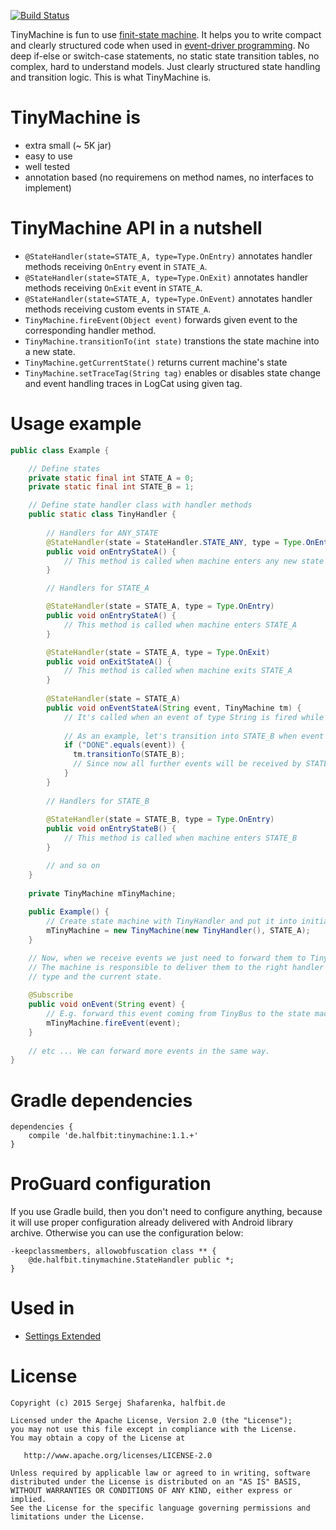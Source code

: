 [![Build Status](https://travis-ci.org/beworker/tinymachine.svg)](https://travis-ci.org/beworker/tinymachine)

TinyMachine is fun to use [finit-state machine][1]. It helps you to write compact and clearly structured code when used in [event-driver programming][3]. No deep if-else or switch-case statements, no static state transition tables, no complex, hard to understand models. Just clearly structured state handling and transition logic. This is what TinyMachine is.

# TinyMachine is
 - extra small (~ 5K jar)
 - easy to use
 - well tested
 - annotation based (no requiremens on method names, no interfaces to implement)
 
# TinyMachine API in a nutshell
 - `@StateHandler(state=STATE_A, type=Type.OnEntry)` annotates handler methods receiving `OnEntry` event in `STATE_A`.
 - `@StateHandler(state=STATE_A, type=Type.OnExit)` annotates handler methods receiving `OnExit` event in `STATE_A`.
 - `@StateHandler(state=STATE_A, type=Type.OnEvent)` annotates handler methods receiving custom events in `STATE_A`.
 - `TinyMachine.fireEvent(Object event)` forwards given event to the corresponding handler method.
 - `TinyMachine.transitionTo(int state)` transtions the state machine into a new state.
 - `TinyMachine.getCurrentState()` returns current machine's state 
 - `TinyMachine.setTraceTag(String tag)` enables or disables state change and event handling traces in LogCat using given tag.

# Usage example
```java
public class Example {

    // Define states
    private static final int STATE_A = 0;
    private static final int STATE_B = 1;

    // Define state handler class with handler methods
    public static class TinyHandler {
    
        // Handlers for ANY_STATE
        @StateHandler(state = StateHandler.STATE_ANY, type = Type.OnEntry)
        public void onEntryStateA() {
            // This method is called when machine enters any new state
        }

        // Handlers for STATE_A

        @StateHandler(state = STATE_A, type = Type.OnEntry)
        public void onEntryStateA() {
            // This method is called when machine enters STATE_A
        }

        @StateHandler(state = STATE_A, type = Type.OnExit)
        public void onExitStateA() {
            // This method is called when machine exits STATE_A
        }
      
        @StateHandler(state = STATE_A)
        public void onEventStateA(String event, TinyMachine tm) {
            // It's called when an event of type String is fired while machine is in STATE_A
        
            // As an example, let's transition into STATE_B when event "DONE" is received
            if ("DONE".equals(event)) {
              tm.transitionTo(STATE_B);
              // Since now all further events will be received by STATE_B handlers
            }
        }
      
        // Handlers for STATE_B
      
        @StateHandler(state = STATE_B, type = Type.OnEntry)
        public void onEntryStateB() {
            // This method is called when machine enters STATE_B
        }

        // and so on
    }
    
    private TinyMachine mTinyMachine;
    
    public Example() {
        // Create state machine with TinyHandler and put it into initial STATE_A state
        mTinyMachine = new TinyMachine(new TinyHandler(), STATE_A);
    }

    // Now, when we receive events we just need to forward them to TinyMachine instance.
    // The machine is responsible to deliver them to the right handler depending on event
    // type and the current state.
    
    @Subscribe
    public void onEvent(String event) {
        // E.g. forward this event coming from TinyBus to the state machine for processing.
        mTinyMachine.fireEvent(event);
    }
    
    // etc ... We can forward more events in the same way.
}
```

Gradle dependencies
=======
```
dependencies {
    compile 'de.halfbit:tinymachine:1.1.+'
}
```

# ProGuard configuration

If you use Gradle build, then you don't need to configure anything, because it will use proper configuration already delivered with Android library archive. Otherwise you can use the configuration below:
```
-keepclassmembers, allowobfuscation class ** {
    @de.halfbit.tinymachine.StateHandler public *;
}
```

Used in
=======
 - [Settings Extended][2]

License
=======

    Copyright (c) 2015 Sergej Shafarenka, halfbit.de

    Licensed under the Apache License, Version 2.0 (the "License");
    you may not use this file except in compliance with the License.
    You may obtain a copy of the License at

       http://www.apache.org/licenses/LICENSE-2.0

    Unless required by applicable law or agreed to in writing, software
    distributed under the License is distributed on an "AS IS" BASIS,
    WITHOUT WARRANTIES OR CONDITIONS OF ANY KIND, either express or implied.
    See the License for the specific language governing permissions and
    limitations under the License.

  [1]: http://en.wikipedia.org/wiki/Finite-state_machine
  [2]: https://play.google.com/store/apps/details?id=com.hb.settings
  [3]: http://en.wikipedia.org/wiki/Event-driven_programming
